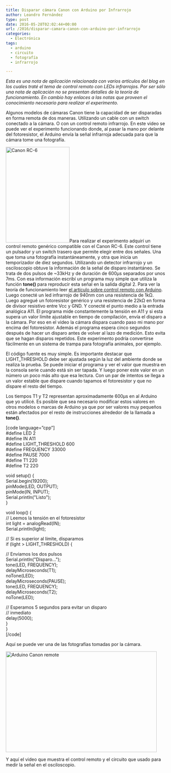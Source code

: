 ```yaml
---
title: Disparar cámara Canon con Arduino por Infrarrojo
author: Leandro Fernández
type: post
date: 2016-05-28T02:02:44+00:00
url: /2016/disparar-camara-canon-con-arduino-por-infrarrojo
categories:
  - Electrónica
tags:
  - arduino
  - circuito
  - fotografía
  - infrarrojo

---
```

_Esta es una nota de aplicación relacionada con varios artículos del blog en los cuales traté el tema de control remoto con LEDs infrarrojos. Por ser sólo una nota de aplicación no se presentan detalles de la teoría de funcionamiento. En cambio hay enlaces a las notas que proveen el conocimiento necesario para realizar el experimento._

Algunos modelos de cámaras Canon tiene la capacidad de ser disparadas en forma remota de dos maneras. Utilizando un cable con un switch conectado a la cámara. O con un control remoto infrarrojo. En este video se puede ver el experimento funcionando donde, al pasar la mano por delante del fotoresistor, el Arduino envía la señal infrarroja adecuada para que la cámara tome una fotografía.

<span class="embed-youtube" style="text-align:center; display: block;"></span>

<!--more-->

[<img loading="lazy" class="alignright size-medium wp-image-2456" src="http://blog.drk.com.ar/wp-content/uploads/2016/05/IMG_1170-200x300.jpg" alt="Canon RC-6" width="200" height="300" srcset="https://blog.drk.com.ar/wp-content/uploads/2016/05/IMG_1170-200x300.jpg 200w, https://blog.drk.com.ar/wp-content/uploads/2016/05/IMG_1170-768x1152.jpg 768w, https://blog.drk.com.ar/wp-content/uploads/2016/05/IMG_1170-683x1024.jpg 683w, https://blog.drk.com.ar/wp-content/uploads/2016/05/IMG_1170.jpg 800w" sizes="(max-width: 200px) 100vw, 200px" />][1]Para realizar el experimento adquirí un control remoto genérico compatible con el Canon RC-6. Este control tiene un pulsador y un switch trasero que permite elegir entre dos señales. Una que toma una fotografía instantáneamente, y otra que inicia un temporizador de diez segundos. Utilizando un detector infrarrojo y un osciloscopio obtuve la información de la señal de disparo instantáneo. Se trata de dos pulsos de ~33kHz y de duración de 600µs separados por unos 7ms. Con esa información escribí un programa muy simple que utiliza la función **tone()** para reproducir esta señal en la salida digital 2. Para ver la teoría de funcionamiento leer [el artículo sobre control remoto con Arduino][2]. Luego conecté un led infrarrojo de 940nm con una resistencia de 1kΩ. Luego agregué un fotoresistor genérico y una resistencia de 22kΩ en forma de divisor resistivo entre Vcc y GND. Y conecté el punto medio a la entrada analógica A11. El programa mide constantemente la tensión en A11 y si esta supera un valor límite ajustable en tiempo de compilación, envía el disparo a la cámara. Por eso en el video la cámara dispara cuando paso mi mano por encima del fotoresistor. Además el programa espera cinco segundos después de hacer un disparo antes de volver al lazo de medición. Esto evita que se hagan disparos repetidos. Este experimento podría convertirse fácilmente en un sistema de trampa para fotografía animales, por ejemplo.

El código fuente es muy simple. Es importante destacar que LIGHT_THRESHOLD debe ser ajustada según la luz del ambiente donde se realiza la prueba. Se puede iniciar el programa y ver el valor que muestra en la consola serie cuando está sin ser tapada. Y luego poner este valor en un número un poco más alto que esa lectura. Con un par de intentos se llega a un valor estable que dispare cuando tapamos el fotoresistor y que no dispare el resto del tiempo.

Los tiempos T1 y T2 representan aproximadamente 600µs en al Arduino que yo utilicé. Es posible que sea necesario modificar estos valores en otros modelos o marcas de Arduino ya que por ser valores muy pequeños están afectados por el resto de instrucciones alrededor de la llamada a **tone()**.

[code language=&#8221;cpp&#8221;]  
#define LED 2  
#define IN A11  
#define LIGHT_THRESHOLD 600  
#define FREQUENCY 33000  
#define PAUSE 7000  
#define T1 220  
#define T2 220

void setup() {  
Serial.begin(19200);  
pinMode(LED, OUTPUT);  
pinMode(IN, INPUT);  
Serial.println("Listo");  
}

void loop() {  
// Leemos la tensión en el fotoresistor  
int light = analogRead(IN);  
Serial.println(light);

// Si es superior al límite, disparamos  
if (light > LIGHT_THRESHOLD) {

// Enviamos los dos pulsos  
Serial.println("Disparo&#8230;");  
tone(LED, FREQUENCY);  
delayMicroseconds(T1);  
noTone(LED);  
delayMicroseconds(PAUSE);  
tone(LED, FREQUENCY);  
delayMicroseconds(T2);  
noTone(LED);

// Esperamos 5 segundos para evitar un disparo  
// inmediato  
delay(5000);  
}  
}  
[/code]

Aquí se puede ver una de las fotografías tomadas por la cámara.

[<img loading="lazy" class="alignnone size-large wp-image-2457" src="http://blog.drk.com.ar/wp-content/uploads/2016/05/IMG_1168-1024x683.jpg" alt="Arduino Canon remote" width="474" height="316" srcset="https://blog.drk.com.ar/wp-content/uploads/2016/05/IMG_1168-1024x683.jpg 1024w, https://blog.drk.com.ar/wp-content/uploads/2016/05/IMG_1168-300x200.jpg 300w, https://blog.drk.com.ar/wp-content/uploads/2016/05/IMG_1168-768x512.jpg 768w, https://blog.drk.com.ar/wp-content/uploads/2016/05/IMG_1168.jpg 1200w" sizes="(max-width: 474px) 100vw, 474px" />][3]

Y aquí el video que muestra el control remoto y el circuito que usado para medir la señal en el osciloscopio.

<span class="embed-youtube" style="text-align:center; display: block;"></span>

 [1]: http://blog.drk.com.ar/wp-content/uploads/2016/05/IMG_1170.jpg
 [2]: http://blog.drk.com.ar/2013/control-remoto-infrarrojo-con-arduino
 [3]: http://blog.drk.com.ar/wp-content/uploads/2016/05/IMG_1168.jpg